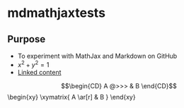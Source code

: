 # mdmathjaxtests

Purpose
-------

* To experiment with MathJax and Markdown on GitHub 
* $x^2+y^2=1$
* [Linked content](linked.md)

$$\begin{CD} A @>>> & B \end{CD}$$
\begin{xy}
 \xymatrix{ A \ar[r] & B }
\end{xy}
